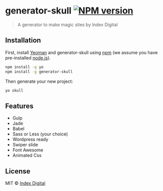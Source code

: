 # generator-skull [![NPM version][npm-image]][npm-url]
> A generator to make magic sites by Index Digital

## Installation

First, install [Yeoman](http://yeoman.io) and generator-skull using [npm](https://www.npmjs.com/) (we assume you have pre-installed [node.js](https://nodejs.org/)).

```bash
npm install -g yo
npm install -g generator-skull
```

Then generate your new project:

```bash
yo skull
```


## Features

 * Gulp
 * Jade
 * Babel
 * Sass or Less (your choice)
 * Wordpress ready
 * Swiper slide
 * Font Awesome
 * Animated Css


## License

MIT © [Index Digital](http://www.indexdigital.com.br/)


[npm-image]: https://badge.fury.io/js/generator-skull.svg
[npm-url]: https://npmjs.org/package/generator-skull